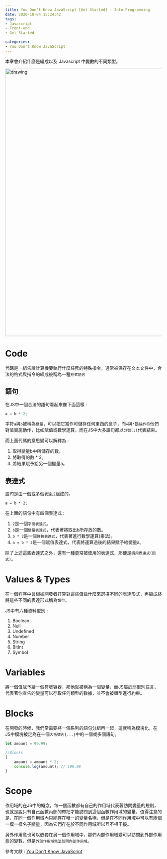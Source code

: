 ```yaml
---
title: You Don't Know JavaScript [Get Started] - Into Programming
date: 2020-10-04 15:24:42
tags:
- Javascript
- Front-end
- Get Started

categories:
- You Don't Know JavaScript
---
```


本章會介紹什麼是編成以及 Javascript 中變數的不同類型。

<img src="https://miuc.org/wp-content/uploads/2020/08/6-Reasons-why-you-should-learn-Programming-1280x720.png" alt="drawing" width="860"/>

<!-- more -->


# Code
代碼是一組告訴計算機要執行什麼任務的特殊指令，通常被保存在文本文件中，合法的格式與指令的組成被稱為一種`程式語言`

## 語句
在JS中一個合法的語句看起來像下面這樣 : 
```javascript
a = b * 2;
```
字符`a`與`b`被稱為`變量`，可以把它當作可儲存任何東西的盒子，而`=`與`*`是`操作符`他們對值實施動作，比如賦值或數學運算，而在JS中大多語句都以`分號(;)`代表結束。

而上面代碼的意思變可以解釋為 : 
1. 取得變量b中所儲存的數。
2. 將取得的數 * 2。
3. 將結果賦予給另一個變量a。

## 表達式
語句是由一個或多個`表達式`組成的。
```
a = b * 2;
```
在上面的語句中有四個表達式 : 
1. `2`是一個`字面表達式`。
2. `b`是一個`變量表達式`，代表著將取出b所存放的數。
3. `b * 2`是一個`算數表達式`，代表著進行數學運算(乘法)。
4. `a = b * 2`是一個賦值表達式，代表將運算過後的結果賦予給變量a。

除了上述這些表達式之外，還有一種更常被使用的表達式，那便是`調用表達式(函式)`。

# Values & Types
在一個程序中會根據開發者打算對這些值做什麼來選擇不同的表達形式，再編成終將這些不同的表達形式稱為`類型`。

JS中有六種資料型別 : 
1. Boolean
2. Null
3. Undefined
4. Number 
5. String
6. BitInt
7. Symbol

# Variables
將一個值賦予給一個符號容器，那他就被稱為一個變量，而JS屬於弱型別語言，代表著你宣告的變量可以存取任何類型的數據，並不會被類型進行約束。

# Blocks
在開發的時候，我們常需要將一個系列的語句分組再一起，這就稱為模塊化，在JS中模塊被定為在一個`大括號內{...}`中的一個或多個語句。
```javascript
let amount = 99.99;

//Blocks
{
    amount = amount * 2;
    console.log(amount); // 199.98
}
```

# Scope
作用域的在JS中的概念，每一個函數都有自己的作用域代表著訪問變量的規則，也就是說只有自己函數內部的帶把才能訪問到這個函數作用域的變量，值得注意的是，在同一個作用域內只能存在唯一的變量名稱，但是在不同作用域中可以有兩個一模一樣名子變量，因為它們存在於不同作用域所以互不相干擾。

另外作用愈也可以嵌套在另一個作用域中，那們內部作用域變可以訪問到外部作用愈的變數，但是`外部作用域無法訪問內部作用域`。

參考文獻 : 
[You Don't Know JavaScript](https://github.com/getify/You-Dont-Know-JS/blob/1ed-zh-CN/up%20%26%20going/ch1.md)